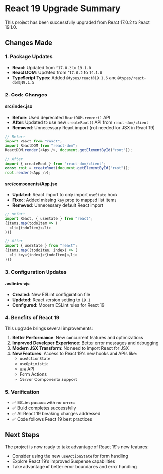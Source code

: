 # React 19 Upgrade Summary

This project has been successfully upgraded from React 17.0.2 to React 19.1.0.

## Changes Made

### 1. Package Updates
- **React**: Updated from `^17.0.2` to `19.1.0`
- **React DOM**: Updated from `^17.0.2` to `19.1.0`
- **TypeScript Types**: Added `@types/react@19.1.6` and `@types/react-dom@19.1.5`

### 2. Code Changes

#### src/index.jsx
- **Before**: Used deprecated `ReactDOM.render()` API
- **After**: Updated to use new `createRoot()` API from `react-dom/client`
- **Removed**: Unnecessary React import (not needed for JSX in React 19)

```javascript
// Before
import React from "react";
import ReactDOM from "react-dom";
ReactDOM.render(<App />, document.getElementById("root"));

// After
import { createRoot } from "react-dom/client";
const root = createRoot(document.getElementById("root"));
root.render(<App />);
```

#### src/components/App.jsx
- **Updated**: React import to only import `useState` hook
- **Fixed**: Added missing `key` prop to mapped list items
- **Removed**: Unnecessary default React import

```javascript
// Before
import React, { useState } from "react";
{items.map(todoItem => (
  <li>{todoItem}</li>
))}

// After
import { useState } from "react";
{items.map((todoItem, index) => (
  <li key={index}>{todoItem}</li>
))}
```

### 3. Configuration Updates

#### .eslintrc.cjs
- **Created**: New ESLint configuration file
- **Updated**: React version setting to `19.1`
- **Configured**: Modern ESLint rules for React 19

### 4. Benefits of React 19

This upgrade brings several improvements:

1. **Better Performance**: New concurrent features and optimizations
2. **Improved Developer Experience**: Better error messages and debugging
3. **Modern JSX Transform**: No need to import React for JSX
4. **New Features**: Access to React 19's new hooks and APIs like:
   - `useActionState`
   - `useOptimistic`
   - `use` API
   - Form Actions
   - Server Components support

### 5. Verification

- ✅ ESLint passes with no errors
- ✅ Build completes successfully
- ✅ All React 19 breaking changes addressed
- ✅ Code follows React 19 best practices

## Next Steps

The project is now ready to take advantage of React 19's new features:
- Consider using the new `useActionState` for form handling
- Explore React 19's improved Suspense capabilities
- Take advantage of better error boundaries and error handling 